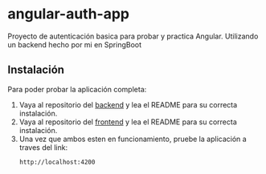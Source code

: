 # angular-auth-app
Proyecto de autenticación basica para probar y practica Angular. Utilizando un backend hecho por mi en SpringBoot

## Instalación
Para poder probar la aplicación completa:
1. Vaya al repositorio del [backend](https://github.com/juanjgfredes/auth-backend) y lea el README para su correcta instalación.
2. Vaya al repositorio del [frontend](https://github.com/juanjgfredes/auth-frontend) y lea el README para su correcta instalación.
3. Una vez que ambos esten en funcionamiento, pruebe la aplicación a traves del link:
   ```
   http://localhost:4200
   ```
